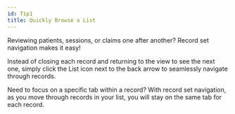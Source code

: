 ```yaml
---
id: Tip1
title: Quickly Browse a List
---
```


Reviewing patients, sessions, or claims one after another? Record set navigation makes it easy!

Instead of closing each record and returning to the view to see the next one, simply click the List icon next to the back arrow to seamlessly navigate through records.

Need to focus on a specific tab within a record? With record set navigation, as you move through records in your list, you will stay on the same tab for each record.